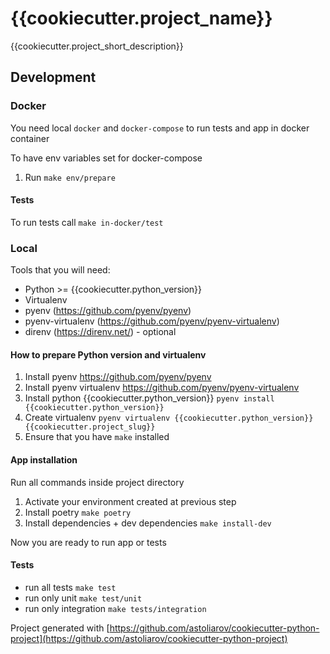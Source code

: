 # {{cookiecutter.project_name}}

{{cookiecutter.project_short_description}}

## Development

### Docker

You need local `docker` and `docker-compose` to run tests and app in docker container

To have env variables set for docker-compose

1. Run `make env/prepare`

#### Tests

To run tests call `make in-docker/test`

### Local

Tools that you will need:

- Python >= {{cookiecutter.python_version}}
- Virtualenv
- pyenv (https://github.com/pyenv/pyenv)
- pyenv-virtualenv (https://github.com/pyenv/pyenv-virtualenv)
- direnv (https://direnv.net/) - optional

#### How to prepare Python version and virtualenv

1. Install pyenv https://github.com/pyenv/pyenv
2. Install pyenv virtualenv https://github.com/pyenv/pyenv-virtualenv
3. Install python {{cookiecutter.python_version}} `pyenv install {{cookiecutter.python_version}}`
4. Create virtualenv `pyenv virtualenv {{cookiecutter.python_version}} {{cookiecutter.project_slug}}`
6. Ensure that you have `make` installed

#### App installation

Run all commands inside project directory

1. Activate your environment created at previous step
2. Install poetry `make poetry`
3. Install dependencies + dev dependencies `make install-dev`

Now you are ready to run app or tests

#### Tests

- run all tests `make test`
- run only unit `make test/unit`
- run only integration `make tests/integration`


Project generated with [https://github.com/astoliarov/cookiecutter-python-project](https://github.com/astoliarov/cookiecutter-python-project)